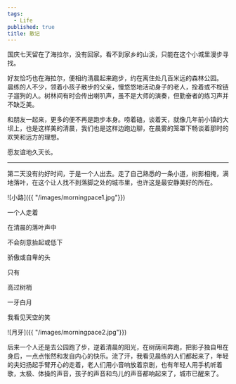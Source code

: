 ```yaml
---
tags:
  - Life
published: true
title: 散记
---
```


国庆七天留在了海拉尔，没有回家。看不到家乡的山溪，只能在这个小城里漫步寻找。

好友恰巧也在海拉尔，便相约清晨起来跑步，约在离住处几百米远的森林公园。
晨练的人不少，领着小孩子散步的父亲，慢悠悠地活动身子的老人，拴着或不栓链子遛狗的人。树林间有时会传出喇叭声，虽不是大师的演奏，但勤奋者的练习声并不缺乏美。

和朋友一起来，更多的便不再是跑步本身。唠着磕，谈着天，就像几年前小镇的大坝上，也是这样美的清晨，我们也是这样边跑边聊，在晨雾的笼罩下畅谈着那时的欢笑和远方的理想。

愿友谊地久天长。


---

第二天没有约好时间，于是一个人出去。走了自己熟悉的一条小道，树影相掩，满地落叶，在这个让人找不到落脚之处的城市里，也许这是最安静美好的所在。

![小路]({{ "/images/morningpace1.jpg"}})

一个人走着

在清晨的落叶声中

不会刻意抬起或低下

骄傲或自卑的头

只有

高过树梢

一牙白月

我看见天空的笑


![月牙]({{ "/images/morningpace2.jpg"}})

后来一个人还是去公园跑了步，逆着清晨的阳光，在树荫间奔跑，把影子独自甩在身后，一点点怅然和发自内心的快乐。流了汗，我看见晨练的人们都起来了，年轻的夫妇扬起手臂开心的走着，老人们用小音响放着京剧，也有年轻人用手机听着歌，太极、体操的声音，孩子的声音和鸟儿的声音都响起来了，城市已醒来了。



